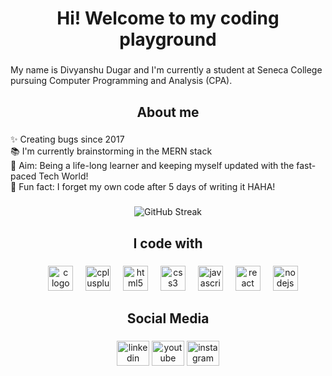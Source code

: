 <h1 align="center">Hi! Welcome to my coding playground</h1>

###

<p align="left">My name is Divyanshu Dugar and I'm currently a student at Seneca College pursuing Computer Programming and Analysis (CPA).</p>

###

<h2 align="center">About me</h2>

###

<p align="left">✨ Creating bugs since 2017<br>📚 I'm currently brainstorming in the MERN stack<br>🎯 Aim: Being a life-long learner and keeping myself updated with the fast-paced Tech World!<br>🎲 Fun fact: I forget my own code after 5 days of writing it HAHA!</p>

###

<div align="center">
  <img src="https://streak-stats.demolab.com/?user=divyanshu-dugar&theme=radical" alt="GitHub Streak">
</div>

###

<h2 align="center">I code with</h2>

###

<div align="center">
  <img width="12" />
  <img src="https://cdn.jsdelivr.net/gh/devicons/devicon/icons/c/c-original.svg" height="40" alt="c logo"  />
  <img width="12" />
  <img src="https://cdn.jsdelivr.net/gh/devicons/devicon/icons/cplusplus/cplusplus-original.svg" height="40" alt="cplusplus logo"  />
  <img width="12" />
  <img src="https://cdn.jsdelivr.net/gh/devicons/devicon/icons/html5/html5-original.svg" height="40" alt="html5 logo"  />
  <img width="12" />
  <img src="https://cdn.jsdelivr.net/gh/devicons/devicon/icons/css3/css3-original.svg" height="40" alt="css3 logo"  />
  <img width="12" />
  <img src="https://cdn.jsdelivr.net/gh/devicons/devicon/icons/javascript/javascript-original.svg" height="40" alt="javascript logo"  />
  <img width="12" />
  <img src="https://cdn.jsdelivr.net/gh/devicons/devicon/icons/react/react-original.svg" height="40" alt="react logo"  />
  <img width="12" />
  <img src="https://cdn.jsdelivr.net/gh/devicons/devicon/icons/nodejs/nodejs-original.svg" height="40" alt="nodejs logo"  />
</div>

###

<h2 align="center">Social Media</h2>

###

<div align="center">
    <a href="https://www.linkedin.com/in/divyanshu-dugar/" target="_blank" rel="noopener noreferrer"><img src="https://raw.githubusercontent.com/maurodesouza/profile-readme-generator/master/src/assets/icons/social/linkedin/default.svg" width="52" height="40" alt="linkedin logo"/></a>
  <a href="https://www.youtube.com/@frontbenchers_21" target="_blank" rel="noopener noreferrer"><img src="https://raw.githubusercontent.com/maurodesouza/profile-readme-generator/master/src/assets/icons/social/youtube/default.svg" width="52" height="40" alt="youtube logo"/></a>
  <a href="https://www.instagram.com/divyanshudugar.tech/" target="_blank" rel="noopener noreferrer"><img src="https://raw.githubusercontent.com/maurodesouza/profile-readme-generator/master/src/assets/icons/social/instagram/default.svg" width="52" height="40" alt="instagram logo"  /></a>
</div>

###
